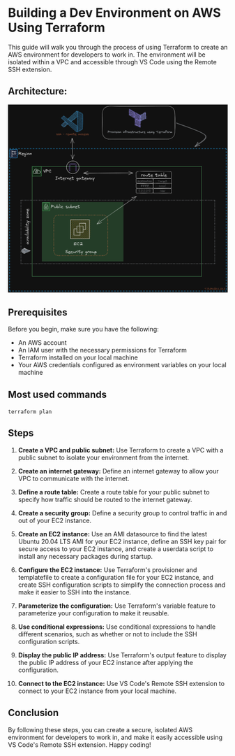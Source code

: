 # Building a Dev Environment on AWS Using Terraform
This guide will walk you through the process of using Terraform to create an AWS environment for developers to work in. The environment will be isolated within a VPC and accessible through VS Code using the Remote SSH extension.

## Architecture:
![architecture diagram](AWS.excalidraw.png)

## Prerequisites
Before you begin, make sure you have the following:

* An AWS account
* An IAM user with the necessary permissions for Terraform
* Terraform installed on your local machine
* Your AWS credentials configured as environment variables on your local machine

## Most used commands
``terraform plan``


## Steps
1. **Create a VPC and public subnet:** Use Terraform to create a VPC with a public subnet to isolate your environment from the internet.

2. **Create an internet gateway:** Define an internet gateway to allow your VPC to communicate with the internet.

3. **Define a route table:** Create a route table for your public subnet to specify how traffic should be routed to the internet gateway.

4. **Create a security group:** Define a security group to control traffic in and out of your EC2 instance.

5. **Create an EC2 instance:** Use an AMI datasource to find the latest Ubuntu 20.04 LTS AMI for your EC2 instance, define an SSH key pair for secure access to your EC2 instance, and create a userdata script to install any necessary packages during startup.

6. **Configure the EC2 instance:** Use Terraform's provisioner and templatefile to create a configuration file for your EC2 instance, and create SSH configuration scripts to simplify the connection process and make it easier to SSH into the instance.

7. **Parameterize the configuration:** Use Terraform's variable feature to parameterize your configuration to make it reusable.

8. **Use conditional expressions:** Use conditional expressions to handle different scenarios, such as whether or not to include the SSH configuration scripts.

9. **Display the public IP address:** Use Terraform's output feature to display the public IP address of your EC2 instance after applying the configuration.

10. **Connect to the EC2 instance:** Use VS Code's Remote SSH extension to connect to your EC2 instance from your local machine.

## Conclusion
By following these steps, you can create a secure, isolated AWS environment for developers to work in, and make it easily accessible using VS Code's Remote SSH extension. Happy coding!